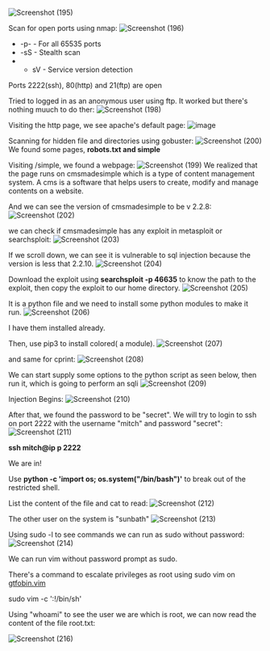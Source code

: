 ![Screenshot (195)](https://github.com/user-attachments/assets/824c7df0-af1b-4a94-b640-ba54fe523795)

Scan for open ports using nmap:
![Screenshot (196)](https://github.com/user-attachments/assets/037d5e75-b9ec-4759-8b52-ab15055eb175)

- -p- - For all 65535 ports
- -sS - Stealth scan
- - sV - Service version detection

Ports 2222(ssh), 80(http) and 21(ftp) are open

Tried to logged in as an anonymous user using ftp. It worked but there's nothing muuch to do ther:
![Screenshot (198)](https://github.com/user-attachments/assets/d831b56c-7206-4918-9ce7-a2872b8e1e53)

Visiting the http page, we see apache's default page:
![image](https://github.com/user-attachments/assets/9dff2dc2-cc68-4f8c-922a-d55acddef4a2)

Scanning for hidden file and directories using gobuster:
![Screenshot (200)](https://github.com/user-attachments/assets/ec1fddb7-2abd-4577-9981-9021a4afc115)
We found some pages, <b>robots.txt and simple</b> 

Visiting /simple, we found a webpage:
![Screenshot (199)](https://github.com/user-attachments/assets/aea685f3-6aa2-4961-b3cd-4bcf5b216c87)
We realized that the page runs on cmsmadesimple which is a type of content management system. A cms is a software that helps users to create, modify and manage contents on a website.

And we can see the version of cmsmadesimple to be v 2.2.8:
![Screenshot (202)](https://github.com/user-attachments/assets/63b099f0-9382-458f-8646-fcc447a2e5da)

we can check if cmsmadesimple has any exploit in metasploit or searchsploit:
![Screenshot (203)](https://github.com/user-attachments/assets/d957489a-a5bb-4a8a-a435-b086d90eaf01)

If we scroll down, we can see it is vulnerable to sql injection because the version is less that 2.2.10.
![Screenshot (204)](https://github.com/user-attachments/assets/ed2ca842-4d5a-49d1-95a0-959d41afaf54)

Download the exploit using <b>searchsploit -p 46635</b> to know the path to the exploit, then copy the exploit to our home directory.
![Screenshot (205)](https://github.com/user-attachments/assets/8ad67741-9950-473a-ac52-f3f66e086112)

It is a python file and we need to install some python modules to make it run.
![Screenshot (206)](https://github.com/user-attachments/assets/cdec6b72-68f1-4bd6-89b9-ce8029336ef5)

I have them installed already.

Then, use pip3 to install colored( a module).
![Screenshot (207)](https://github.com/user-attachments/assets/9ee64871-92df-42b2-af51-a593f4a10a7f)

and same for cprint:
![Screenshot (208)](https://github.com/user-attachments/assets/df62ea33-6081-4594-a04d-e843fd78f796)

We can start supply some options to the python script as seen below, then run it, which is going to perform an sqli
![Screenshot (209)](https://github.com/user-attachments/assets/45e42373-4e07-4d37-aa3a-335bca00ae43)

Injection Begins:
![Screenshot (210)](https://github.com/user-attachments/assets/05523168-b1ae-4cc9-91e2-00ac288b2cde)


After that, we found the password to be "secret". We will try to login to ssh on port 2222 with the username "mitch" and password "secret":
![Screenshot (211)](https://github.com/user-attachments/assets/73e989d2-dbb8-45e3-86eb-77a42e3df2a2)

<b>ssh mitch@ip p 2222</b>

We are in!

Use <b>python -c 'import os; os.system("/bin/bash")'</b> to break out of the restricted shell.

List the content of the file and cat to read:
![Screenshot (212)](https://github.com/user-attachments/assets/194eb91d-5314-4aa0-bcd2-a794e5987bde)

The other user on the system is "sunbath"
![Screenshot (213)](https://github.com/user-attachments/assets/afaf9cde-1565-43e7-b2a5-ee0c165fe98b)

Using sudo -l to see commands we can run as sudo without password:
![Screenshot (214)](https://github.com/user-attachments/assets/c3efa0aa-2bfa-4f32-8265-e5542fa0863f)

We can run vim without password prompt as sudo.

There's a command to escalate privileges as root using sudo vim on <a href="https://gtfobins.github.io/gtfobins/vim">gtfobin.vim</a>

sudo vim -c ':!/bin/sh'

Using "whoami" to see the user we are which is root, we can now read the content of the file root.txt:

![Screenshot (216)](https://github.com/user-attachments/assets/72721112-a265-4420-a530-e69cab8fe415)








